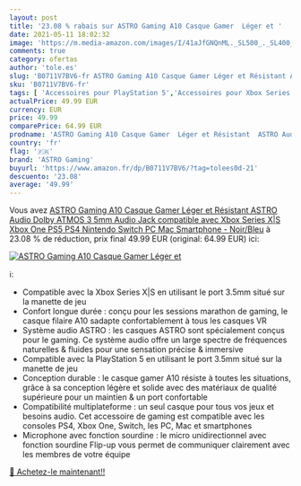 ```yaml
---
layout: post
title: '23.08 % rabais sur ASTRO Gaming A10 Casque Gamer  Léger et '
date: 2021-05-11 18:02:32
image: 'https://m.media-amazon.com/images/I/41aJfGNQnML._SL500_._SL400_.jpg'
comments: true
category: ofertas
author: 'tole.es'
slug: 'B0711V7BV6-fr ASTRO Gaming A10 Casque Gamer Léger et Résistant ASTRO...'
sku: 'B0711V7BV6-fr'
tags: [ 'Accessoires pour PlayStation 5','Accessoires pour Xbox Series X et S','Casques pour PlayStation 5','Casques pour Xbox Series X et S','Jeux vidéo','PlayStation 5: Consoles, jeux et accessoires','Xbox Series X et S : Consoles, jeux et accessoires','astro gaming', ]
actualPrice: 49.99 EUR
currency: EUR
price: 49.99
comparePrice: 64.99 EUR
prodname: 'ASTRO Gaming A10 Casque Gamer  Léger et Résistant  ASTRO Audio  Dolby ATMOS  3 5mm Audio Jack  compatible avec Xbox Series X|S  Xbox One  PS5  PS4  Nintendo Switch  PC  Mac  Smartphone - Noir/Bleu'
country: 'fr'
flag: '🇫🇷'
brand: 'ASTRO Gaming'
buyurl: 'https://www.amazon.fr/dp/B0711V7BV6/?tag=tolees0d-21'
descuento: '23.08'
average: '49.99'
---
```


Vous avez [ASTRO Gaming A10 Casque Gamer  Léger et Résistant  ASTRO Audio  Dolby ATMOS  3 5mm Audio Jack  compatible avec Xbox Series X|S  Xbox One  PS5  PS4  Nintendo Switch  PC  Mac  Smartphone - Noir/Bleu](https://www.amazon.fr/dp/B0711V7BV6/?tag=tolees0d-21)  à  23.08 % de réduction, prix final  49.99 EUR (original: 64.99 EUR) ici:

[![ASTRO Gaming A10 Casque Gamer  Léger et ](https://m.media-amazon.com/images/I/41aJfGNQnML._SL500_._SL400_.jpg)](https://www.amazon.fr/dp/B0711V7BV6/?tag=tolees0d-21)

ℹ️:

- Compatible avec la Xbox Series X|S en utilisant le port 3.5mm situé sur la manette de jeu
- Confort longue durée : conçu pour les sessions marathon de gaming, le casque filaire A10 sadapte confortablement à tous les casques VR
- Système audio ASTRO : les casques ASTRO sont spécialement conçus pour le gaming. Ce système audio offre un large spectre de fréquences naturelles & fluides pour une sensation précise & immersive
- Compatible avec la PlayStation 5 en utilisant le port 3.5mm situé sur la manette de jeu
- Conception durable : le casque gamer A10 résiste à toutes les situations, grâce à sa conception légère et solide avec des matériaux de qualité supérieure pour un maintien & un port confortable
- Compatibilité multiplateforme : un seul casque pour tous vos jeux et besoins audio. Cet accessoire de gaming est compatible avec les consoles PS4, Xbox One, Switch, les PC, Mac et smartphones
- Microphone avec fonction sourdine : le micro unidirectionnel avec fonction sourdine Flip-up vous permet de communiquer clairement avec les membres de votre équipe

[🛒 Achetez-le maintenant!!](https://www.amazon.fr/dp/B0711V7BV6/?tag=tolees0d-21)
